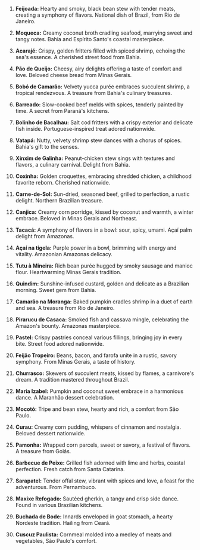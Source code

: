 1. **Feijoada:** Hearty and smoky, black bean stew with tender meats, creating a symphony of flavors. National dish of Brazil, from Rio de Janeiro.

2. **Moqueca:** Creamy coconut broth cradling seafood, marrying sweet and tangy notes. Bahia and Espírito Santo's coastal masterpiece.

3. **Acarajé:** Crispy, golden fritters filled with spiced shrimp, echoing the sea's essence. A cherished street food from Bahia.

4. **Pão de Queijo:** Cheesy, airy delights offering a taste of comfort and love. Beloved cheese bread from Minas Gerais.

5. **Bobó de Camarão:** Velvety yucca purée embraces succulent shrimp, a tropical rendezvous. A treasure from Bahia's culinary treasures.

6. **Barreado:** Slow-cooked beef melds with spices, tenderly painted by time. A secret from Paraná's kitchens.

7. **Bolinho de Bacalhau:** Salt cod fritters with a crispy exterior and delicate fish inside. Portuguese-inspired treat adored nationwide.

8. **Vatapá:** Nutty, velvety shrimp stew dances with a chorus of spices. Bahia's gift to the senses.

9. **Xinxim de Galinha:** Peanut-chicken stew sings with textures and flavors, a culinary carnival. Delight from Bahia.

10. **Coxinha:** Golden croquettes, embracing shredded chicken, a childhood favorite reborn. Cherished nationwide.

11. **Carne-de-Sol:** Sun-dried, seasoned beef, grilled to perfection, a rustic delight. Northern Brazilian treasure.

12. **Canjica:** Creamy corn porridge, kissed by coconut and warmth, a winter embrace. Beloved in Minas Gerais and Northeast.

13. **Tacacá:** A symphony of flavors in a bowl: sour, spicy, umami. Açaí palm delight from Amazonas.

14. **Açaí na tigela:** Purple power in a bowl, brimming with energy and vitality. Amazonian Amazonas delicacy.

15. **Tutu à Mineira:** Rich bean purée hugged by smoky sausage and manioc flour. Heartwarming Minas Gerais tradition.

16. **Quindim:** Sunshine-infused custard, golden and delicate as a Brazilian morning. Sweet gem from Bahia.

17. **Camarão na Moranga:** Baked pumpkin cradles shrimp in a duet of earth and sea. A treasure from Rio de Janeiro.

18. **Pirarucu de Casaca:** Smoked fish and cassava mingle, celebrating the Amazon's bounty. Amazonas masterpiece.

19. **Pastel:** Crispy pastries conceal various fillings, bringing joy in every bite. Street food adored nationwide.

20. **Feijão Tropeiro:** Beans, bacon, and farofa unite in a rustic, savory symphony. From Minas Gerais, a taste of history.

21. **Churrasco:** Skewers of succulent meats, kissed by flames, a carnivore's dream. A tradition mastered throughout Brazil.

22. **Maria Izabel:** Pumpkin and coconut sweet embrace in a harmonious dance. A Maranhão dessert celebration.

23. **Mocotó:** Tripe and bean stew, hearty and rich, a comfort from São Paulo.

24. **Curau:** Creamy corn pudding, whispers of cinnamon and nostalgia. Beloved dessert nationwide.

25. **Pamonha:** Wrapped corn parcels, sweet or savory, a festival of flavors. A treasure from Goiás.

26. **Barbecue de Peixe:** Grilled fish adorned with lime and herbs, coastal perfection. Fresh catch from Santa Catarina.

27. **Sarapatel:** Tender offal stew, vibrant with spices and love, a feast for the adventurous. From Pernambuco.

28. **Maxixe Refogado:** Sautéed gherkin, a tangy and crisp side dance. Found in various Brazilian kitchens.

29. **Buchada de Bode:** Innards enveloped in goat stomach, a hearty Nordeste tradition. Hailing from Ceará.

30. **Cuscuz Paulista:** Cornmeal molded into a medley of meats and vegetables, São Paulo's comfort.
